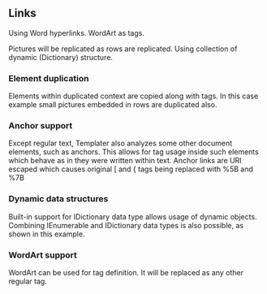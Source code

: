 ## Links

Using Word hyperlinks. WordArt as tags.

Pictures will be replicated as rows are replicated. 
Using collection of dynamic (Dictionary) structure.

### Element duplication

Elements within duplicated context are copied along with tags. In this case example small pictures embedded in rows are duplicated also.

### Anchor support

Except regular text, Templater also analyzes some other document elements, such as anchors. This allows for tag usage inside such elements which behave as in they were written within text. Anchor links are URI escaped which causes original [ and { tags being replaced with %5B and %7B

### Dynamic data structures

Built-in support for IDictionary data type allows usage of dynamic objects. Combining IEnumerable and IDictionary data types is also possible, as shown in this example.

### WordArt support

WordArt can be used for tag definition. It will be replaced as any other regular tag.